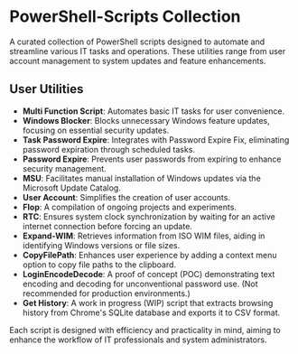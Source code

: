 # PowerShell-Scripts Collection

A curated collection of PowerShell scripts designed to automate and streamline various IT tasks and operations. These utilities range from user account management to system updates and feature enhancements.

## User Utilities
- **Multi Function Script**: Automates basic IT tasks for user convenience.
- **Windows Blocker**: Blocks unnecessary Windows feature updates, focusing on essential security updates.
- **Task Password Expire**: Integrates with Password Expire Fix, eliminating password expiration through scheduled tasks.
- **Password Expire**: Prevents user passwords from expiring to enhance security management.
- **MSU**: Facilitates manual installation of Windows updates via the Microsoft Update Catalog.
- **User Account**: Simplifies the creation of user accounts.
- **Flop**: A compilation of ongoing projects and experiments.
- **RTC**: Ensures system clock synchronization by waiting for an active internet connection before forcing an update.
- **Expand-WIM**: Retrieves information from ISO WIM files, aiding in identifying Windows versions or file sizes.
- **CopyFilePath**: Enhances user experience by adding a context menu option to copy file paths to the clipboard.
- **LoginEncodeDecode**: A proof of concept (POC) demonstrating text encoding and decoding for unconventional password use. (Not recommended for production environments.)
- **Get History**: A work in progress (WIP) script that extracts browsing history from Chrome's SQLite database and exports it to CSV format.

Each script is designed with efficiency and practicality in mind, aiming to enhance the workflow of IT professionals and system administrators.
